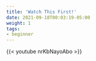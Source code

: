 ```yaml
---
title: 'Watch This First!'
date: 2021-09-18T00:03:19-05:00
weight: 1
tags:
- beginner
---
```

{{< youtube nrKbNayoAbo >}}
